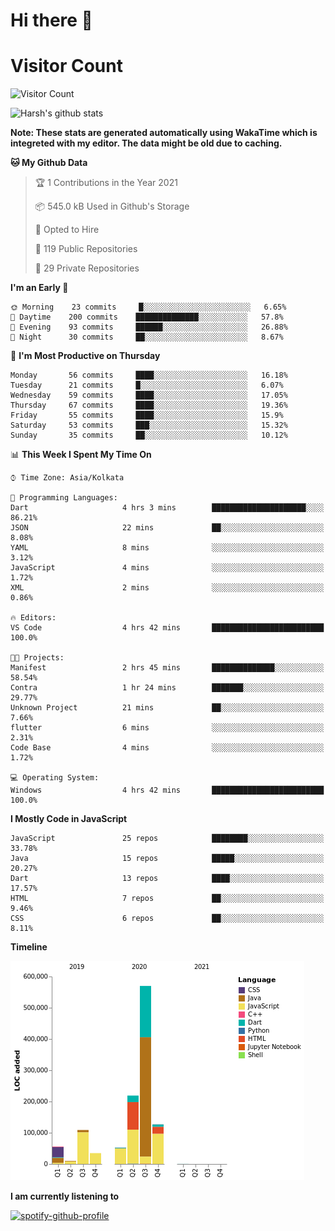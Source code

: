 # Hi there 👋 

# Visitor Count
![Visitor Count](https://profile-counter.glitch.me/harsh2201/count.svg)

![Harsh's github stats](https://github-readme-stats.vercel.app/api?username=harsh2201&show_icons=true&theme=radical)

**Note: These stats are generated automatically using WakaTime which is integreted with my editor. The data might be old due to caching.**

<!--START_SECTION:waka-->
**🐱 My Github Data** 

> 🏆 1 Contributions in the Year 2021
 > 
> 📦 545.0 kB Used in Github's Storage 
 > 
> 💼 Opted to Hire
 > 
> 📜 119 Public Repositories 
 > 
> 🔑 29 Private Repositories  
 > 
**I'm an Early 🐤** 

```text
🌞 Morning    23 commits     █░░░░░░░░░░░░░░░░░░░░░░░░   6.65% 
🌆 Daytime    200 commits    ██████████████░░░░░░░░░░░   57.8% 
🌃 Evening    93 commits     ██████░░░░░░░░░░░░░░░░░░░   26.88% 
🌙 Night      30 commits     ██░░░░░░░░░░░░░░░░░░░░░░░   8.67%

```
📅 **I'm Most Productive on Thursday** 

```text
Monday       56 commits     ████░░░░░░░░░░░░░░░░░░░░░   16.18% 
Tuesday      21 commits     █░░░░░░░░░░░░░░░░░░░░░░░░   6.07% 
Wednesday    59 commits     ████░░░░░░░░░░░░░░░░░░░░░   17.05% 
Thursday     67 commits     ████░░░░░░░░░░░░░░░░░░░░░   19.36% 
Friday       55 commits     ████░░░░░░░░░░░░░░░░░░░░░   15.9% 
Saturday     53 commits     ███░░░░░░░░░░░░░░░░░░░░░░   15.32% 
Sunday       35 commits     ██░░░░░░░░░░░░░░░░░░░░░░░   10.12%

```


📊 **This Week I Spent My Time On** 

```text
⌚︎ Time Zone: Asia/Kolkata

💬 Programming Languages: 
Dart                     4 hrs 3 mins        █████████████████████░░░░   86.21% 
JSON                     22 mins             ██░░░░░░░░░░░░░░░░░░░░░░░   8.08% 
YAML                     8 mins              ░░░░░░░░░░░░░░░░░░░░░░░░░   3.12% 
JavaScript               4 mins              ░░░░░░░░░░░░░░░░░░░░░░░░░   1.72% 
XML                      2 mins              ░░░░░░░░░░░░░░░░░░░░░░░░░   0.86%

🔥 Editors: 
VS Code                  4 hrs 42 mins       █████████████████████████   100.0%

🐱‍💻 Projects: 
Manifest                 2 hrs 45 mins       ██████████████░░░░░░░░░░░   58.54% 
Contra                   1 hr 24 mins        ███████░░░░░░░░░░░░░░░░░░   29.77% 
Unknown Project          21 mins             ██░░░░░░░░░░░░░░░░░░░░░░░   7.66% 
flutter                  6 mins              ░░░░░░░░░░░░░░░░░░░░░░░░░   2.31% 
Code Base                4 mins              ░░░░░░░░░░░░░░░░░░░░░░░░░   1.72%

💻 Operating System: 
Windows                  4 hrs 42 mins       █████████████████████████   100.0%

```

**I Mostly Code in JavaScript** 

```text
JavaScript               25 repos            ████████░░░░░░░░░░░░░░░░░   33.78% 
Java                     15 repos            █████░░░░░░░░░░░░░░░░░░░░   20.27% 
Dart                     13 repos            ████░░░░░░░░░░░░░░░░░░░░░   17.57% 
HTML                     7 repos             ██░░░░░░░░░░░░░░░░░░░░░░░   9.46% 
CSS                      6 repos             ██░░░░░░░░░░░░░░░░░░░░░░░   8.11%

```


**Timeline**

![Chart not found](https://raw.githubusercontent.com/harsh2201/harsh2201/master/charts/bar_graph.png) 


<!--END_SECTION:waka-->


**I am currently listening to**

[![spotify-github-profile](https://spotify-github-profile.vercel.app/api/view?uid=0zd53poz5lu9da8yk1wq8bpss&cover_image=true)](https://spotify-github-profile.vercel.app/api/view?uid=0zd53poz5lu9da8yk1wq8bpss&redirect=true) 
